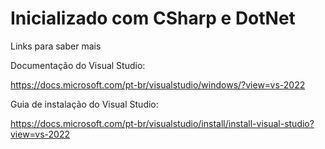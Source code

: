 # Inicializado com CSharp e DotNet

Links para saber mais

Documentação do Visual Studio:

https://docs.microsoft.com/pt-br/visualstudio/windows/?view=vs-2022

Guia de instalação do Visual Studio:

https://docs.microsoft.com/pt-br/visualstudio/install/install-visual-studio?view=vs-2022
